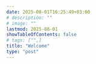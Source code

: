 ```yaml
---
date: 2025-08-01T16:25:49+03:00
# description: ""
# image: ""
lastmod: 2025-08-01
showTableOfContents: false
# tags: ["",]
title: "Welcome"
type: "post"
---
```

